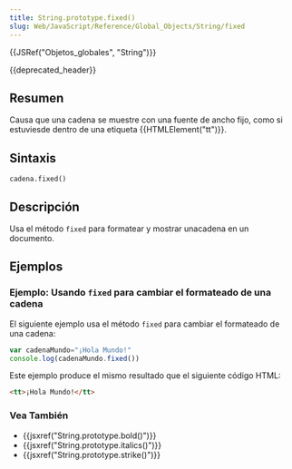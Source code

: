 ```yaml
---
title: String.prototype.fixed()
slug: Web/JavaScript/Reference/Global_Objects/String/fixed
---
```


{{JSRef("Objetos_globales", "String")}}

{{deprecated_header}}

## Resumen

Causa que una cadena se muestre con una fuente de ancho fijo, como si estuviesde dentro de una etiqueta {{HTMLElement("tt")}}.

## Sintaxis

```
cadena.fixed()
```

## Descripción

Usa el método `fixed` para formatear y mostrar unacadena en un documento.

## Ejemplos

### Ejemplo: Usando `fixed` para cambiar el formateado de una cadena

El siguiente ejemplo usa el método `fixed` para cambiar el formateado de una cadena:

```js
var cadenaMundo="¡Hola Mundo!"
console.log(cadenaMundo.fixed())
```

Este ejemplo produce el mismo resultado que el siguiente código HTML:

```html
<tt>¡Hola Mundo!</tt>
```

### Vea También

- {{jsxref("String.prototype.bold()")}}
- {{jsxref("String.prototype.italics()")}}
- {{jsxref("String.prototype.strike()")}}

